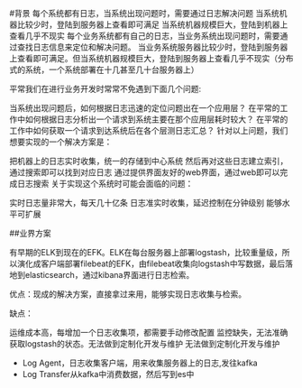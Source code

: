 #背景 
每个系统都有日志，当系统出现问题时，需要通过日志解决问题
  当系统机器比较少时，登陆到服务器上查看即可满足
  当系统机器规模巨大，登陆到机器上查看几乎不现实
  每个业务系统都有自己的⽇志，当业务系统出现问题时，需要通过查找⽇志信息来定位和解决问题。 当业务系统服务器⽐较少时，登陆到服务器上查看即可满⾜。但当系统机器规模巨⼤，登陆到服务器上查看⼏乎不现实（分布式的系统，⼀个系统部署在⼗⼏甚至几十台服务器上）

平常我们在进行业务开发时常常不免遇到下面几个问题:

当系统出现问题后，如何根据日志迅速的定位问题出在一个应用层？
在平常的工作中如何根据日志分析出一个请求到系统主要在那个应用层耗时较大？
在平常的工作中如何获取一个请求到达系统后在各个层测日志汇总？
针对以上问题，我们想要实现的一个解决方案是：

把机器上的日志实时收集，统一的存储到中心系统
然后再对这些日志建立索引，通过搜索即可以找到对应日志
通过提供界面友好的web界面，通过web即可以完成日志搜索
关于实现这个系统时可能会面临的问题：

实时日志量非常大，每天几十亿条
日志准实时收集，延迟控制在分钟级别
能够水平可扩展

##业界方案

有早期的ELK到现在的EFK。ELK在每台服务器上部署logstash，比较重量级，所以演化成客户端部署filebeat的EFK，由filebeat收集向logstash中写数据，最后落地到elasticsearch，通过kibana界面进行日志检索。


优点：现成的解决方案，直接拿过来用，能够实现日志收集与检索。

缺点：

运维成本⾼，每增加⼀个⽇志收集项，都需要⼿动修改配置
监控缺失，⽆法准确获取logstash的状态。⽆法做到定制化开发与维护
⽆法做到定制化开发与维护



- Log Agent，日志收集客户端，用来收集服务器上的日志,发往kafka
- Log Transfer从kafka中消费数据，然后写到es中
